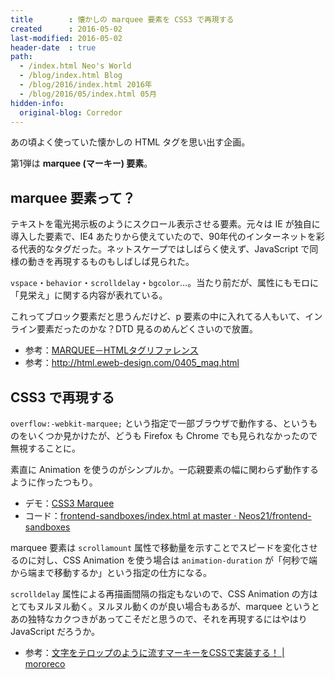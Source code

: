 ```yaml
---
title        : 懐かしの marquee 要素を CSS3 で再現する
created      : 2016-05-02
last-modified: 2016-05-02
header-date  : true
path:
  - /index.html Neo's World
  - /blog/index.html Blog
  - /blog/2016/index.html 2016年
  - /blog/2016/05/index.html 05月
hidden-info:
  original-blog: Corredor
---
```


あの頃よく使っていた懐かしの HTML タグを思い出す企画。

第1弾は **marquee (マーキー) 要素**。

## marquee 要素って？

テキストを電光掲示板のようにスクロール表示させる要素。元々は IE が独自に導入した要素で、IE4 あたりから使えていたので、90年代のインターネットを彩る代表的なタグだった。ネットスケープではしばらく使えず、JavaScript で同様の動きを再現するものもしばしば見られた。

`vspace`・`behavior`・`scrolldelay`・`bgcolor`…。当たり前だが、属性にもモロに「見栄え」に関する内容が表れている。

これってブロック要素だと思うんだけど、p 要素の中に入れてる人もいて、インライン要素だったのかな？DTD 見るのめんどくさいので放置。

- 参考：[MARQUEE－HTMLタグリファレンス](http://www.htmq.com/html/marquee.shtml)
- 参考：<http://html.eweb-design.com/0405_maq.html>

## CSS3 で再現する

`overflow:-webkit-marquee;` という指定で一部ブラウザで動作する、というものをいくつか見かけたが、どうも Firefox も Chrome でも見られなかったので無視することに。

素直に Animation を使うのがシンプルか。一応親要素の幅に関わらず動作するように作ったつもり。

- デモ：[CSS3 Marquee](https://neos21.github.io/frontend-sandboxes/css3-marquee/index.html)
- コード：[frontend-sandboxes/index.html at master · Neos21/frontend-sandboxes](https://github.com/neos21/frontend-sandboxes/blob/master/css3-marquee/index.html)

marquee 要素は `scrollamount` 属性で移動量を示すことでスピードを変化させるのに対し、CSS Animation を使う場合は `animation-duration` が「何秒で端から端まで移動するか」という指定の仕方になる。

`scrolldelay` 属性による再描画間隔の指定もないので、CSS Animation の方はとてもヌルヌル動く。ヌルヌル動くのが良い場合もあるが、marquee というとあの独特なカクつきがあってこそだと思うので、それを再現するにはやはり JavaScript だろうか。

- 参考：[文字をテロップのように流すマーキーをCSSで実装する！ | mororeco](http://morobrand.net/mororeco/css/marquee/)
